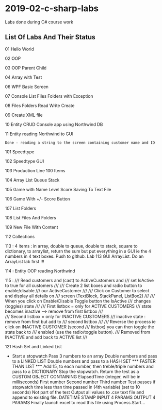 # 2019-02-c-sharp-labs

Labs done during C# course work

## List Of Labs And Their Status
 
01 Hello World
 
02 OOP

03 OOP Parent Child

04 Array with Test

06 WPF Basic Screen

07 Console List Files Folders with Exception

08 Files Folders Read Write Create

09 Create XML file

10 Entity CRUD Console app using Northwind DB

11 Entity reading Northwind to GUI

	Done - reading a string to the screen containing customer name and ID

101 Speedtype

102 Speedtype GUI

103 Production Line 100 Items

104 Array List Queue Stack

105 Game with Name Level Score Saving To Text File

106 Game With +/- Score Button

107 List Folders

108 List Files And Folders

109 New File With Content

112 Collections

113 : 4 items : in array, double to queue, double to stack, square to dictionary, to arraylist, return the sum but put everything in a GUI ie the 4 numbers in 4 text boxes.  Push to github.  Lab 113 GUI ArrayList.  Do an ArrayList lab first !!!

114 : Entity OOP reading Northwind

115 : 
    /// Read customers and (cast) to ActiveCustomers and 
    /// set IsActive to true for all customers
    /// 
    /// Create  2 list boxes and radio button to enable/disable
    /// our ActiveCustomer
    /// 
    /// Click on Customer to select and display all details on
    /// screen   (TextBlock, StackPanel, ListBox2)
    /// 
    /// When you click on Enable/Disable Toggle button the IsActive 
    /// changes (toggles) state 
    /// 
    /// First listbox = only for ACTIVE CUSTOMERS
    ///         state becomes inactive ==> remove from first listbox
    ///         
    /// Second listbox = only for INACTIVE CUSTOMERS
    ///         inactive state : remove from first but add to 
    ///         second listbox
    /// 
    /// Reverse the process ie click on INACTIVE CUSTOMER (second
    ///         listbox) you can then toggle the state back to 
    ///         enabled (use the radio/toggle button).
    ///         Removed from INACTIVE and add back to ACTIVE list
    /// 



121 Hash Set and Linked List


 * Start a stopwatch
 Pass 3 numbers to an array
 Double numbers and pass to a LINKED LIST
 Double numbers and pass to a HASH SET  *** FASTER THAN LIST ***
 Add 15, to each number, then treble/triple numbers and pass to a DICTIONARY
 Stop the stopwatch.
 Return the test as a CUSTOM OBJECT CONTAINING
    ElapsedTime (integer, will be in milliseconds)
    First number
    Second number
    Third number
Test passes if stopwatch time less than time passed in (4th variable) (set
    to 10 seconds)
Not part of the test 
Output all values to .csv text file and append to existing file.
    DATETIME STAMP
    INPUT 4 PARAMS
    OUTPUT 4 PARAMS
Finally launch excel to read this file using Process.Start...
